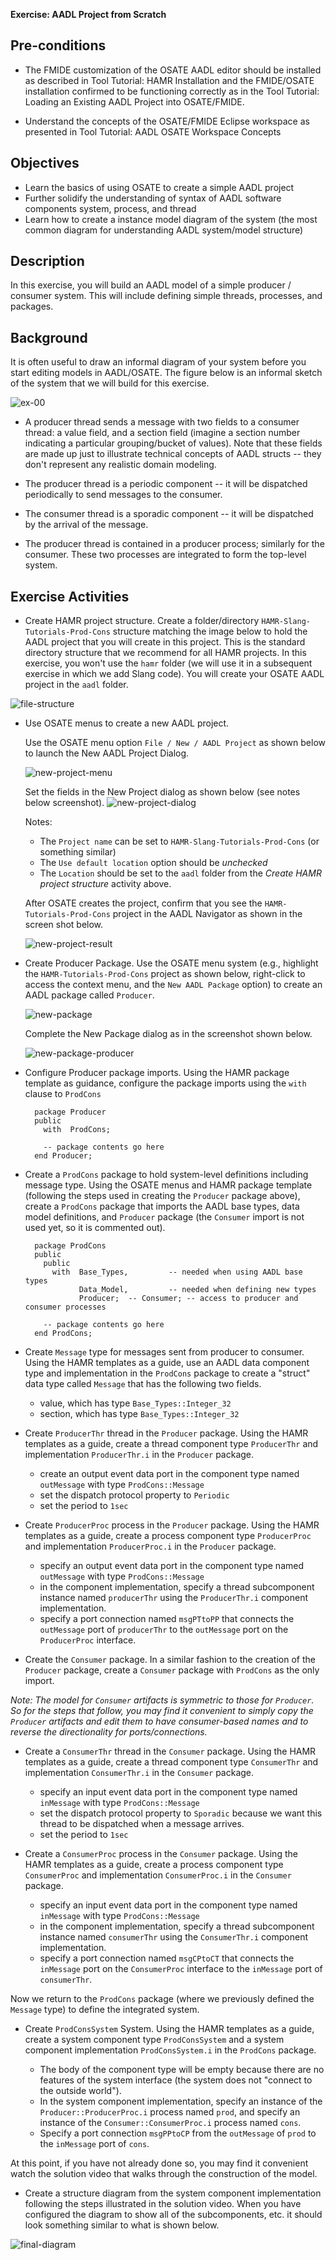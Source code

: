 **Exercise: AADL Project from Scratch**

## Pre-conditions

* The FMIDE customization of the OSATE AADL editor should be installed as described in Tool Tutorial: HAMR Installation and the FMIDE/OSATE installation confirmed to be functioning correctly as in the Tool Tutorial: Loading an Existing AADL Project into OSATE/FMIDE.

* Understand the concepts of the OSATE/FMIDE Eclipse workspace as presented in Tool Tutorial: AADL OSATE Workspace Concepts 

## Objectives

*   Learn the basics of using OSATE to create a simple AADL project
*   Further solidify the understanding of syntax of AADL software components system, process, and thread
*   Learn how to create a instance model diagram of the system (the most common diagram for understanding AADL system/model structure)

## Description

In this exercise, you will build an AADL model of a simple producer / consumer system.
This will include defining simple threads, processes, and packages.

## Background

It is often useful to draw an informal diagram of your system before you start editing models in AADL/OSATE.
The figure below is an informal sketch of the system that we will build for this exercise.

![ex-00](resources/HAMR-Tutorials-ProdCons-informal-diagram.png)

* A producer thread sends a message with two fields to a consumer thread: a value field, and a section field (imagine a section number indicating a particular grouping/bucket of values).  Note that these fields are made up just to illustrate technical concepts of AADL structs -- they don't represent any realistic domain modeling.

* The producer thread is a periodic component -- it will be dispatched periodically to send messages to the consumer.

* The consumer thread is a sporadic component -- it will be dispatched by the arrival of the message.

* The producer thread is contained in a producer process; similarly for the consumer.  These two processes are integrated to form the top-level system.

## Exercise Activities

* Create HAMR project structure.  Create a folder/directory `HAMR-Slang-Tutorials-Prod-Cons` structure matching the image below to hold the AADL project that you will create in this project.   This is the standard directory structure that we recommend for all HAMR projects.  In this exercise, you won't use the `hamr` folder (we will use it in a subsequent exercise in which we add Slang code).  You will create your OSATE AADL project in the `aadl` folder.

![file-structure](resources/HAMR-Tutorials-HAMR-Project-File-Structure.png)

* Use OSATE menus to create a new AADL project.  

  Use the OSATE menu option `File / New / AADL Project` as shown below to launch the New AADL Project Dialog.

  ![new-project-menu](resources/HAMR-Tutorials-New-AADL-Project-Menu.png)

  Set the fields in the New Project dialog as shown below (see notes below screenshot).
  ![new-project-dialog](resources/HAMR-Tutorials-New-AADL-Project-Dialog.png)

  Notes:
  * The `Project name` can be set to `HAMR-Slang-Tutorials-Prod-Cons` (or something similar)
  * The `Use default location` option should be *unchecked*
  * The `Location` should be set to the `aadl` folder from the *Create HAMR project structure* activity above.

  After OSATE creates the project, confirm that you see the `HAMR-Tutorials-Prod-Cons` project in the AADL Navigator as shown in the screen shot below.

  ![new-project-result](resources/HAMR-Tutorials-New-AADL-Project-Result.png)

* Create Producer Package.  Use the OSATE menu system (e.g., highlight the `HAMR-Tutorials-Prod-Cons` project as shown below, right-click to access the context menu, and the `New AADL Package` option) to create an AADL package called `Producer`.  

  ![new-package](resources/HAMR-Tutorials-New-AADL-Package-Menu.png)

  Complete the New Package dialog as in the screenshot shown below.

  ![new-package-producer](resources/HAMR-Tutorials-New-AADL-Package-Dialog-Producer.png)

* Configure Producer package imports.  Using the HAMR package template as guidance, configure the package imports using the `with` clause to `ProdCons`

        package Producer
        public
          with  ProdCons;
        
          -- package contents go here
        end Producer;

* Create a `ProdCons` package to hold system-level definitions including message type.  Using the OSATE menus and HAMR package template (following the steps used in creating the `Producer` package above), create a `ProdCons` package that imports the AADL base types, data model definitions, and `Producer` package (the `Consumer` import is not used yet, so it is commented out).

        package ProdCons
        public
          public
            with  Base_Types,         -- needed when using AADL base types
                  Data_Model,         -- needed when defining new types
                  Producer;  -- Consumer; -- access to producer and consumer processes
        
          -- package contents go here
        end ProdCons;

* Create `Message` type for messages sent from producer to consumer.  Using the HAMR templates as a guide, use an AADL data component type and implementation in the `ProdCons` package to create a "struct" data type called `Message` that has the following two fields.

   * value, which has type `Base_Types::Integer_32`
   * section, which has type `Base_Types::Integer_32`

* Create `ProducerThr` thread in the `Producer` package.  Using the HAMR templates as a guide, create a thread component type `ProducerThr` and implementation `ProducerThr.i` in the `Producer` package.

   * create an output event data port in the component type named `outMessage` with type `ProdCons::Message` 
   * set the dispatch protocol property to `Periodic`
   * set the period to `1sec`

* Create `ProducerProc` process in the `Producer` package.  Using the HAMR templates as a guide, create a process component type `ProducerProc` and implementation `ProducerProc.i` in the `Producer` package.

   * specify an output event data port in the component type named `outMessage` with type `ProdCons::Message` 
   * in the component implementation, specify a thread subcomponent instance named `producerThr` using the `ProducerThr.i` component implementation.
   * specify a port connection named `msgPTtoPP` that connects the `outMessage` port of `producerThr` to the `outMessage` port on the `ProducerProc` interface.

* Create the `Consumer` package.  In a similar fashion to the creation of the `Producer` package, create a `Consumer` package with `ProdCons` as the only import.

*Note: The model for `Consumer` artifacts is symmetric to those for `Producer`.  So for the steps that follow, you may find it convenient to simply copy the `Producer` artifacts and edit them to have consumer-based names and to reverse the directionality for ports/connections.*

* Create a `ConsumerThr` thread in the `Consumer` package.  Using the HAMR templates as a guide, create a thread component type `ConsumerThr` and implementation `ConsumerThr.i` in the `Consumer` package.

   * specify an input event data port in the component type named `inMessage` with type `ProdCons::Message` 
   * set the dispatch protocol property to `Sporadic` because we want this thread to be dispatched when a message arrives.
   * set the period to `1sec`

* Create a `ConsumerProc` process in the `Consumer` package.  Using the HAMR templates as a guide, create a process component type `ConsumerProc` and implementation `ConsumerProc.i` in the `Consumer` package.

   * specify an input event data port in the component type named `inMessage` with type `ProdCons::Message` 
   * in the component implementation, specify a thread subcomponent instance named `consumerThr` using the `ConsumerThr.i` component implementation.
   * specify a port connection named `msgCPtoCT` that connects the `inMessage` port on the `ConsumerProc` interface to the `inMessage` port of `consumerThr`.

Now we return to the `ProdCons` package (where we previously defined the `Message` type)
to define the integrated system.

* Create `ProdConsSystem` System.   Using the HAMR templates as a guide, create a system component type `ProdConsSystem` and a system component implementation `ProdConsSystem.i` in the `ProdCons` package.

   * The body of the component type will be empty because there are no features of the system interface (the system does not "connect to the outside world").
   * In the system component implementation, specify an instance of the `Producer::ProducerProc.i` process named `prod`, and specify an instance of the `Consumer::ConsumerProc.i` process named `cons`.
   * Specify a port connection `msgPPtoCP` from the `outMessage` of `prod` to the `inMessage` port of `cons`.

At this point, if you have not already done so, you may find it convenient watch the solution video that walks through the construction of the model.

*  Create a structure diagram from the system component implementation following the steps illustrated in the solution video.  When you have configured the diagram to show all of the subcomponents, etc.  it should look something similar to what is shown below.

![final-diagram](resources/HAMR-Tutorials-ProdCons-AADL-graphical-view-diagram.png)




